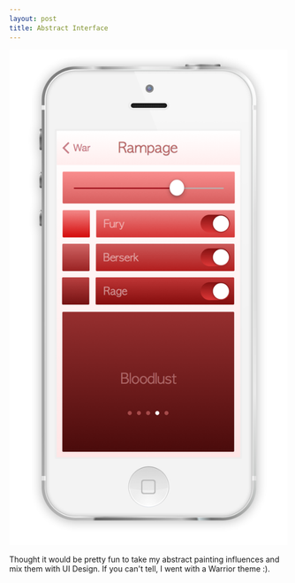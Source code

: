 ```yaml
---
layout: post
title: Abstract Interface
---
```


![rageUIimage](/images/RageUI.png)

Thought it would be pretty fun to take my abstract painting influences and mix them with UI Design.
If you can't tell, I went with a Warrior theme :).

